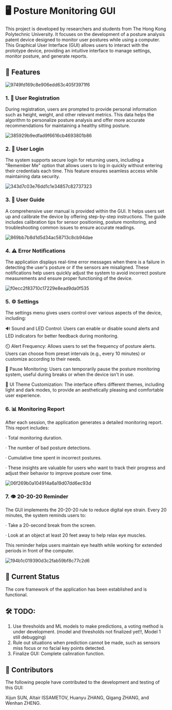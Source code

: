 # 🖥️ Posture Monitoring GUI
This project is developed by researchers and students from The Hong Kong Polytechnic University. It focuses on the development of a posture analysis patent device designed to monitor user postures while using a computer. This Graphical User Interface (GUI) allows users to interact with the prototype device, providing an intuitive interface to manage settings, monitor posture, and generate reports.

## 🌟 Features
![9749fd169c8e906edd63c405f3971f6](https://github.com/user-attachments/assets/03069b5f-38cd-4e10-8e0d-93502111b161)

### 1. 📝 User Registration
During registration, users are prompted to provide personal information such as height, weight, and other relevant metrics. This data helps the algorithm to personalize posture analysis and offer more accurate recommendations for maintaining a healthy sitting posture.

![385929b9edfad9f6616cb4693801b86](https://github.com/user-attachments/assets/e5d164fd-e502-40f1-ad79-92b46a97e7f9)

### 2. 🔐 User Login
The system supports secure login for returning users, including a "Remember Me" option that allows users to log in quickly without entering their credentials each time. This feature ensures seamless access while maintaining data security.

![343d7c03e76dd1c1e34857c82737323](https://github.com/user-attachments/assets/29fe273f-89ee-4bdc-bfb0-27deec593779)

### 3. 📖 User Guide
A comprehensive user manual is provided within the GUI. It helps users set up and calibrate the device by offering step-by-step instructions. The guide includes calibration tips for sensor positioning, posture monitoring, and troubleshooting common issues to ensure accurate readings.

![869bb7b8d1d5d34ac58713c8cb94dae](https://github.com/user-attachments/assets/9be61da0-4201-49f1-b387-14d482719755)

### 4. ⚠️ Error Notifications
The application displays real-time error messages when there is a failure in detecting the user's posture or if the sensors are misaligned. These notifications help users quickly adjust the system to avoid incorrect posture measurements and ensure proper functioning of the device.

![f0ecc2f83710c17229e8ead9da0f535](https://github.com/user-attachments/assets/1c9f94d2-aea7-45b7-8831-16163760de3b)

### 5. ⚙️ Settings
The settings menu gives users control over various aspects of the device, including:

🔊 Sound and LED Control: Users can enable or disable sound alerts and LED indicators for better feedback during monitoring.

⏲️ Alert Frequency: Allows users to set the frequency of posture alerts. Users can choose from preset intervals (e.g., every 10 minutes) or customize according to their needs.

🛑 Pause Monitoring: Users can temporarily pause the posture monitoring system, useful during breaks or when the device isn't in use.

🎨 UI Theme Customization: The interface offers different themes, including light and dark modes, to provide an aesthetically pleasing and comfortable user experience.


### 6. 📊 Monitoring Report
After each session, the application generates a detailed monitoring report. This report includes:

· Total monitoring duration.

· The number of bad posture detections.

· Cumulative time spent in incorrect postures.

· These insights are valuable for users who want to track their progress and adjust their behavior to improve posture over time. 

![06f269b0a104914a6a19d07dd6ec93d](https://github.com/user-attachments/assets/43d1e602-106e-4e53-9652-25be9a32bd43)


### 7. 👁️ 20-20-20 Reminder
The GUI implements the 20-20-20 rule to reduce digital eye strain. Every 20 minutes, the system reminds users to:

· Take a 20-second break from the screen.

· Look at an object at least 20 feet away to help relax eye muscles.

This reminder helps users maintain eye health while working for extended periods in front of the computer.

![194b1c019390d3c2fab59bf8c77c2d6](https://github.com/user-attachments/assets/0e6cb714-b6c9-4d70-82b1-fce7b38cfbd1)

## 🚀 Current Status
The core framework of the application has been established and is functional.


## 🛠️ TODO:
1. Use thresholds and ML models to make predictions, a voting method is under development. (model and thresholds not finalized yet!!, Model 1 still debugging)
2. Rule out situations when prediction cannot be made, such as sensors miss focus or no facial key points detected.
3. Finalize GUI: Complete calinration function.  
## 👥 Contributors
The following people have contributed to the development and testing of this GUI:

Xijun SUN, Altair ISSAMETOV, Huanyu ZHANG, Qigang ZHANG, and Wenhan ZHENG.
